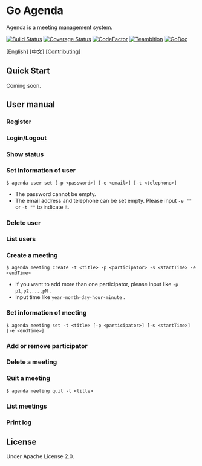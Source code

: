 # Go Agenda

Agenda is a meeting management system.

[![Build Status](https://travis-ci.org/MegaShow/goagenda.svg?branch=master)](https://travis-ci.org/MegaShow/goagenda)
[![Coverage Status](https://coveralls.io/repos/github/MegaShow/goagenda/badge.svg)](https://coveralls.io/github/MegaShow/goagenda)
[![CodeFactor](https://www.codefactor.io/repository/github/megashow/goagenda/badge)](https://www.codefactor.io/repository/github/megashow/goagenda)
[![Teambition](https://img.shields.io/badge/teambition-tasks-ff69b4.svg)](https://www.teambition.com/project/5bc6ffbaf10ae90018184bd0/)
[![GoDoc](https://godoc.org/github.com/MegaShow/goagenda?status.svg)](https://godoc.org/github.com/MegaShow/goagenda)

\[English\]  \[[中文](README_zh.md)\]  \[[Contributing](CONTRIBUTING.md)\]

## Quick Start

Coming soon.

## User manual

### Register

### Login/Logout

### Show status

### Set information of user

```
$ agenda user set [-p <password>] [-e <email>] [-t <telephone>]
```

- The password cannot be empty.
- The email address and telephone can be set empty. Please input  `-e ""` or `-t ""` to indicate it.

### Delete user

### List users

### Create a meeting

```
$ agenda meeting create -t <title> -p <participator> -s <startTime> -e <endTime>
```

- If you want to add more than one participator, please input like `-p p1,p2,...,pN` .
- Input time like `year-month-day-hour-minute` .

### Set information of meeting

```
$ agenda meeting set -t <title> [-p <participator>] [-s <startTime>] [-e <endTime>]
```

### Add or remove participator

### Delete a meeting

### Quit a meeting

```
$ agenda meeting quit -t <title>
```

### List meetings

### Print log

## License

Under Apache License 2.0.

